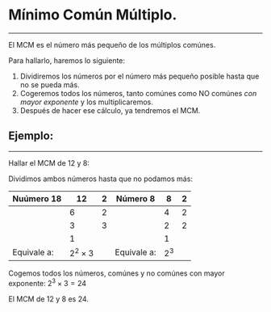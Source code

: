 # Mínimo Común Múltiplo.
---
El MCM es el número más pequeño de los múltiplos comúnes.

Para hallarlo, haremos lo siguiente:

1. Dividiremos los números por el número más pequeño posible hasta que no se pueda más.
2. Cogeremos todos los números, tanto comúnes como NO comúnes *con mayor exponente* y los multiplicaremos.
3. Después de hacer ese cálculo, ya tendremos el MCM.

## Ejemplo:
---
Hallar el MCM de 12 y 8:

Dividimos ambos números hasta que no podamos más:

| Nuúmero 18  | 12              | 2   | Número 8    | 8       | 2   |
| ----------- | --------------- | --- | ----------- | ------- | --- |
|             | 6               | 2   |             | 4       | 2   |
|             | 3               | 3   |             | 2       | 2   |
|             | 1               |     |             | 1       |     |
| Equivale a: | $2^{2}\times 3$ |     | Equivale a: | $2^{3}$ |     |

Cogemos todos los números, comúnes y no comúnes con mayor exponente: $2^{3}\times 3 = 24$

El MCM de 12 y 8 es 24.